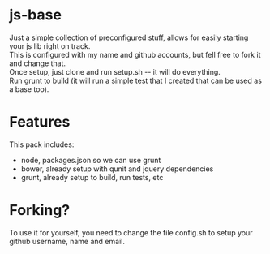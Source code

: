 js-base
=======
Just a simple collection of preconfigured stuff, allows for easily starting your js lib right on track.  
This is configured with my name and github accounts, but fell free to fork it and change that.  
Once setup, just clone and run setup.sh -- it will do everything.  
Run grunt to build (it will run a simple test that I created that can be used as a base too).  

Features
=======
This pack includes:
 * node, packages.json so we can use grunt
 * bower, already setup with qunit and jquery dependencies
 * grunt, already setup to build, run tests, etc

Forking?
======
To use it for yourself, you need to change the file config.sh to setup your github username, name and email.

